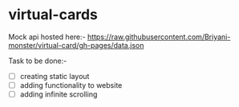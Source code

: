 # virtual-cards

Mock api hosted here:- https://raw.githubusercontent.com/Briyani-monster/virtual-card/gh-pages/data.json

Task to be done:-

- [ ] creating static layout
- [ ] adding functionality to website
- [ ] adding infinite scrolling
